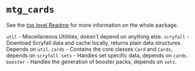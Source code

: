 # `mtg_cards`

See the [top level Readme](../../README.md) for more information on the whole package.

`util` - Miscellaneous Utilities, doesn't depend on anything else.
`scryfall` - Download Scryfall data and cache locally, returns plain data structures. Depends on `util`.
`cards` - Contains the core classes `Card` and `Cards`, depends on `scryfall`.
`sets` - Handles set specific data, depends on `cards`.
`booster` - Handles the generation of booster packs, depends on `sets`.
